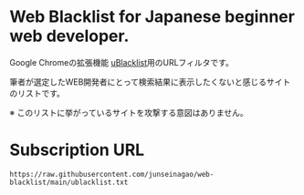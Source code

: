# Web Blacklist for Japanese beginner web developer.

Google Chromeの拡張機能 [uBlacklist](https://chrome.google.com/webstore/detail/ublacklist/pncfbmialoiaghdehhbnbhkkgmjanfhe?hl=ja)用のURLフィルタです。

筆者が選定したWEB開発者にとって検索結果に表示したくないと感じるサイトのリストです。

※ このリストに挙がっているサイトを攻撃する意図はありません。

# Subscription URL

```
https://raw.githubusercontent.com/junseinagao/web-blacklist/main/ublacklist.txt
```
